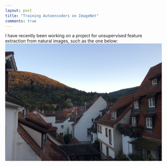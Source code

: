 ```yaml
---
layout: post
title: "Training Autoencoders on ImageNet"
comments: true
---
```


I have recently been working on a project for unsupervised feature extraction from natural images, such as the one below:
![Heidelberg, Germany, October 1st, 2016](/assets/heidelberg.jpg)
